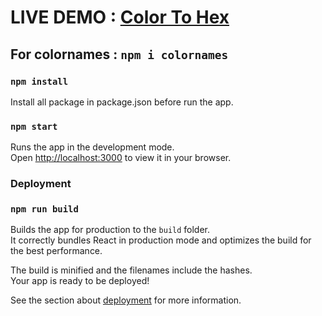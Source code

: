 # LIVE DEMO : <a href="https://color-to-code.netlify.app/" target="_blank" rel="noreferrer"><span>Color To Hex</span></a>

## For colornames : `npm i colornames`

### `npm install`

Install all package in package.json before run the app.

### `npm start`

Runs the app in the development mode.\
Open [http://localhost:3000](http://localhost:3000) to view it in your browser.

### Deployment

### `npm run build`

Builds the app for production to the `build` folder.\
It correctly bundles React in production mode and optimizes the build for the best performance.

The build is minified and the filenames include the hashes.\
Your app is ready to be deployed!

See the section about [deployment](https://facebook.github.io/create-react-app/docs/deployment) for more information.
